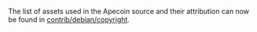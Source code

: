 The list of assets used in the Apecoin source and their attribution can now be found in [contrib/debian/copyright](../contrib/debian/copyright).
